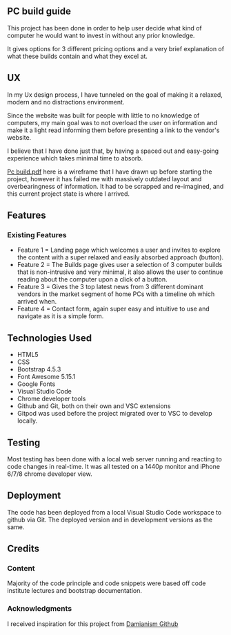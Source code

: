 ## PC build guide

This project has been done in order to help user decide what kind of computer he would want to invest in without any prior knowledge.

It gives options for 3 different pricing options and a very brief explanation of what these builds contain and what they excel at.

## UX

In my Ux design process, I have tunneled on the goal of making it a relaxed, modern and no distractions environment. 

Since the website was built for people with little to no knowledge of computers, my main goal was to not overload the user on information and make it a light read informing them before presenting a link to the vendor's website.

I believe that I have done just that, by having a spaced out and easy-going experience which takes minimal time to absorb.

[Pc build.pdf](assets\documents\PC_build.pdf) here is a wireframe that I have drawn up before starting the project, however it has failed me with massively outdated layout and overbearingness of information. It had to be scrapped and re-imagined, and this current project state is where I arrived.

## Features

### Existing Features

* Feature 1 = Landing page which welcomes a user and invites to explore the content with a super relaxed and easily absorbed approach (button).
* Feature 2 = The Builds page gives user a selection of 3 computer builds that is non-intrusive and very minimal, it also allows the user to continue reading about the computer upon a click of a button.
* Feature 3 = Gives the 3 top latest news from 3 different dominant vendors in the market segment of home PCs with a timeline oh which arrived when.
* Feature 4 = Contact form, again super easy and intuitive to use and navigate as it is a simple form.

## Technologies Used

* HTML5 
* CSS
* Bootstrap 4.5.3
* Font Awesome 5.15.1
* Google Fonts
* Visual Studio Code
* Chrome developer tools
* Github and Git, both on their own and VSC extensions
* Gitpod was used before the project migrated over to VSC to develop locally.

## Testing

Most testing has been done with a local web server running and reacting to code changes in real-time.
It was all tested on a 1440p monitor and iPhone 6/7/8 chrome developer view.

## Deployment

The code has been deployed from a local Visual Studio Code workspace to github via Git. 
The deployed version and in development versions as the same.

## Credits
### Content
Majority of the code principle and code snippets were based off code institute lectures and bootstrap documentation.
### Acknowledgments
I received inspiration for this project from [Damianism Github](https://github.com/damianism/custom_pc)
